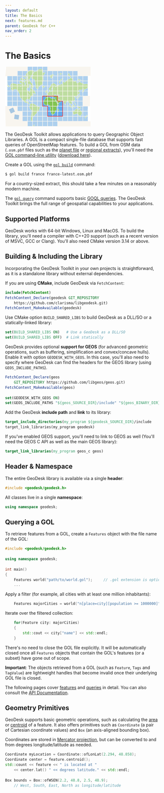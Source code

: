 ```yaml
---
layout: default
title: The Basics
next: features.md
parent: GeoDesk for C++
nav_order: 2
---
```

# The Basics

<img class="float" src="/img/tiles4.png" width=280>

The GeoDesk Toolkit allows applications to query Geographic Object Libraries. A GOL is a compact single-file database that supports fast queries of OpenStreetMap features. To build a GOL from OSM data (`.osm.pbf` files such as the [planet file](https://planet.openstreetmap.org/) or [regional extracts](https://download.geofabrik.de/)), you'll need the [GOL command-line utility](/gol) ([download here](https://www.geodesk.com/download)). 

Create a GOL using the [`gol build`](/gol/build) command:

```bash
$ gol build france france-latest.osm.pbf
```

For a country-sized extract, this should take a few minutes on a reasonably modern machine.  

The [`gol query`](/gol/query) command supports basic [GOQL queries](/goql). The GeoDesk Toolkit brings the full range of geospatial capabilities to your applications.

## Supported Platforms

GeoDesk works with 64-bit Windows, Linux and MacOS. To build the library, you'll need a compiler with C++20 support (such as a recent version of MSVC, GCC or Clang). You'll also need CMake version 3.14 or above.

## Building & Including the Library

Incorporating the GeoDesk Toolkit in your own projects is straightforward, as it is a standalone library without external dependencies.

If you are using **CMake**, include GeoDesk via `FetchContent`:

```cmake
include(FetchContent)
FetchContent_Declare(geodesk GIT_REPOSITORY 
    https://github.com/clarisma/libgeodesk.git)
FetchContent_MakeAvailable(geodesk)
```

Use CMake option `BUILD_SHARED_LIBS` to build GeoDesk as a DLL/SO or a statically-linked library:

```cmake
set(BUILD_SHARED_LIBS ON)   # Use a GeoDesk as a DLL/SO
set(BUILD_SHARED_LIBS OFF)  # Link statically
```

GeoDesk provides optional **support for GEOS** (for advanced geometric operations, such as buffering, simplification and convex/concave hulls). Enable it with option `GEODESK_WITH_GEOS`. In this case, you'll also need to specify where GeoDesk can find the headers for the GEOS library (using `GEOS_INCLUDE_PATHS`).  

```cmake
FetchContent_Declare(geos
    GIT_REPOSITORY https://github.com/libgeos/geos.git)
FetchContent_MakeAvailable(geos)

set(GEODESK_WITH_GEOS ON)
set(GEOS_INCLUDE_PATHS "${geos_SOURCE_DIR}/include" "${geos_BINARY_DIR}/capi")
```

Add the GeoDesk **include path** and **link** to its library:

```cmake
target_include_directories(my_program ${geodesk_SOURCE_DIR}/include
target_link_libraries(my_program geodesk)
```

If you've enabled GEOS support, you'll need to link to GEOS as well (You'll need the GEOS C API as well as the main GEOS library):

```cmake
target_link_libraries(my_program geos_c geos)
```

## Header & Namespace

The entire GeoDesk library is available via a single **header**:

```cpp
#include <geodesk/geodesk.h>
```

All classes live in a single **namespace**:

```cpp
using namespace geodesk;
```

## Querying a GOL

To retrieve features from a GOL, create a `Features` object with the file name of the GOL:

```cpp
#include <geodesk/geodesk.h>

using namespace geodesk;

int main()
{
    Features world("path/to/world.gol");     // .gol extension is optional
    ...

```

Apply a filter (for example, all cities with at least one million inhabitants):

```cpp
    Features majorCities = world("n[place=city][population >= 1000000]"); 
```

Iterate over the filtered collection:

```cpp
    for(Feature city: majorCities)
    {
        std::cout << city["name"] << std::endl;
    }     
```

There's no need to close the GOL file explicitly. It will be automatically closed once all `Features` objects that contain the GOL's features (or a subset) have gone out of scope.

**Important**: The objects retrieved from a GOL (such as `Feature`, `Tags` and `TagValue`) are lightweight handles that become invalid once their underlying GOL file is closed.

The following pages cover [features](features) and [queries](queries) in detail. You can also consult the [API Documentation](http://cppdoc.geodesk.com).

## Geometry Primitives

GeoDesk supports basic geometric operations, such as calculating the [area](features#area) or [centroid](features#centroid) of a feature. It also offers primitives such as `Coordinate` (a pair of Cartesian coordinate values) and `Box` (an axis-aligned bounding box).

Coordinates are stored in [Mercator projection](/core-concepts#coordinate-system), but can be converted to and from degrees longitude/latitude as needed.

```cpp
Coordinate myLocation = Coordinate::ofLonLat(2.294, 48.858);    
Coordinate center = feature.centroid();
std::count << feature << " is located at " 
    << center.lat() " << degrees latitude." << std::endl;
    
Box bounds = Box::ofWSEN(2.2, 48.8, 2.5, 48.9);
    // West, South, East, North as longitude/latitude
```
 





